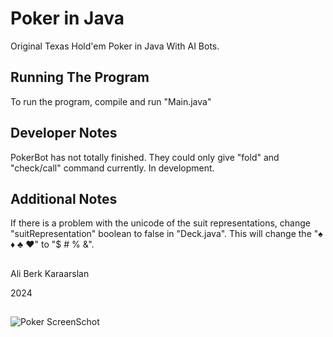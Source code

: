 # Poker in Java
Original Texas Hold'em Poker in Java With AI Bots.

## Running The Program
To run the program, compile and run "Main.java"

## Developer Notes
PokerBot has not totally finished. They could only give "fold" and "check/call" command currently. In development.

## Additional Notes
If there is a problem with the unicode of the suit representations, change "suitRepresentation" boolean to false in "Deck.java". This will change the "♠ ♦ ♣ ♥" to "$ # % &".

##
Ali Berk Karaarslan

2024

##
![Poker ScreenSchot](https://github.com/AliBerkKaraarslan/Poker_in_Java/assets/126316526/29bbe8ba-c1da-46a2-b19e-3344d293d319)

